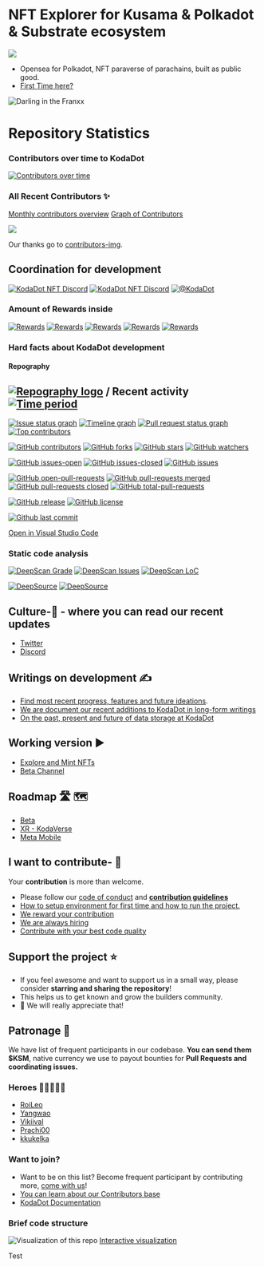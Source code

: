 # NFT Explorer for Kusama & Polkadot & Substrate ecosystem

![](https://github.com/kodadot/kodadot-presskit/blob/main/v3/KODA_v3.png?raw=true)

- Opensea for Polkadot, NFT paraverse of parachains, built as public good.
- [First Time here?](FIRST_TIME.md)

![Darling in the Franxx](https://media.giphy.com/media/10YWqUivkQPeeJWD3u/giphy.gif)

# Repository Statistics

### Contributors over time to KodaDot

[![Contributors over time](https://contributor-graph-api.apiseven.com/contributors-svg?chart=contributorOverTime&repo=kodadot/nft-gallery)](https://www.apiseven.com/en/contributor-graph?chart=contributorOverTime&repo=kodadot/nft-gallery)

### All Recent Contributors ✨

[Monthly contributors overview](https://github.com/kodadot/nft-gallery/pulse/monthly)
[Graph of Contributors](https://github.com/kodadot/nft-gallery/graphs/contributors)

<img src="https://contrib.rocks/image?repo=kodadot/nft-gallery" />

Our thanks go to [contributors-img](https://contrib.rocks).

## Coordination for development

[![KodaDot NFT Discord](https://flat.badgen.net/discord/members/35hzy2dXXh)](https://discord.gg/35hzy2dXXh)
[![KodaDot NFT Discord](https://flat.badgen.net/discord/online-members/35hzy2dXXh)](https://discord.gg/35hzy2dXXh)
[![@KodaDot](https://flat.badgen.net/twitter/follow/KodaDot)](https://twitter.com/kodadot)


### Amount of Rewards inside

[![Rewards](https://flat.badgen.net/github/label-issues/kodadot/nft-gallery/$/open?scale=2)](https://github.com/kodadot/nft-gallery/issues?q=is%3Aopen+is%3Aissue+label%3A%24)
[![Rewards](https://flat.badgen.net/github/label-issues/kodadot/nft-gallery/$$/open?scale=2)](https://github.com/kodadot/nft-gallery/issues?q=is%3Aopen+is%3Aissue+label%3A%24%24+)
[![Rewards](https://flat.badgen.net/github/label-issues/kodadot/nft-gallery/$$$/open?scale=2)](https://github.com/kodadot/nft-gallery/issues?q=is%3Aopen+is%3Aissue+label%3A%24%24%24+)
[![Rewards](https://flat.badgen.net/github/label-issues/kodadot/nft-gallery/$$$$/open?scale=2)](https://github.com/kodadot/nft-gallery/issues?q=is%3Aopen+is%3Aissue+label%3A%24%24%24%24+)
[![Rewards](https://flat.badgen.net/github/label-issues/kodadot/nft-gallery/$$$$$/open?scale=2)](https://github.com/kodadot/nft-gallery/issues?q=is%3Aopen+is%3Aissue+label%3A%24%24%24%24%24+)

### Hard facts about KodaDot development

#### Repography

## [![Repography logo](https://images.repography.com/logo.svg)](https://repography.com) / Recent activity [![Time period](https://images.repography.com/23713223/kodadot/nft-gallery/recent-activity/5055a1ed1ce7a7a56f6a3871f5869bda_badge.svg)](https://repography.com)
[![Issue status graph](https://images.repography.com/23713223/kodadot/nft-gallery/recent-activity/5055a1ed1ce7a7a56f6a3871f5869bda_issues.svg)](https://github.com/kodadot/nft-gallery/issues)
[![Timeline graph](https://images.repography.com/23713223/kodadot/nft-gallery/recent-activity/5055a1ed1ce7a7a56f6a3871f5869bda_timeline.svg)](https://github.com/kodadot/nft-gallery/commits)
[![Pull request status graph](https://images.repography.com/23713223/kodadot/nft-gallery/recent-activity/5055a1ed1ce7a7a56f6a3871f5869bda_prs.svg)](https://github.com/kodadot/nft-gallery/pulls)
[![Top contributors](https://images.repography.com/23713223/kodadot/nft-gallery/recent-activity/5055a1ed1ce7a7a56f6a3871f5869bda_users.svg)](https://github.com/kodadot/nft-gallery/graphs/contributors)


[![GitHub contributors](https://flat.badgen.net/github/contributors/kodadot/nft-gallery)](https://GitHub.com/kodadot/nft-gallery/graphs/contributors/)
[![GitHub forks](https://flat.badgen.net/github/forks/kodadot/nft-gallery)](https://GitHub.com/kodadot/nft-gallery/network/)
[![GitHub stars](https://flat.badgen.net/github/stars/kodadot/nft-gallery)](https://GitHub.com/kodadot/nft-gallery/stargazers/)
[![GitHub watchers](https://flat.badgen.net/github/watchers/kodadot/nft-gallery)](https://GitHub.com/kodadot/nft-gallery/watchers/)

[![GitHub issues-open](https://flat.badgen.net/github/open-issues/kodadot/nft-gallery?color=blue)](https://github.com/kodadot/nft-gallery/issues?q=is%3Aopen)
[![GitHub issues-closed](https://flat.badgen.net/github/closed-issues/kodadot/nft-gallery)](https://github.com/Naereen/StrapDown.js/issues?q=is%3Aclosed)
[![GitHub issues](https://flat.badgen.net/github/issues/kodadot/nft-gallery)](https://GitHub.com/kodadot/nft-gallery/issues/)

[![GitHub open-pull-requests](https://flat.badgen.net/github/open-prs/kodadot/nft-gallery)](https://github.com/kodadot/nft-gallery/pulls?q=is%3Aopen)
[![GitHub pull-requests merged](https://flat.badgen.net/github/merged-prs/kodadot/nft-gallery)](https://github.com/kodadot/nft-gallery/pulls?q=is%3Amerged)
[![GitHub pull-requests closed](https://flat.badgen.net/github/closed-prs/kodadot/nft-gallery)](https://github.com/kodadot/nft-gallery/pulls?q=is%3Aclosed)
[![GitHub total-pull-requests](https://flat.badgen.net/github/prs/kodadot/nft-gallery)](https://GitHub.com/kodadot/nft-gallery/pull/)

[![GitHub release](https://flat.badgen.net/github/release/kodadot/nft-gallery)](https://github.com/kodadot/nft-gallery/releases)
[![GitHub license](https://flat.badgen.net/github/license/kodadot/nft-gallery)](https://github.com/kodadot/nft-gallery/blob/master/LICENSE)

[![Github last commit](https://flat.badgen.net/github/last-commit/kodadot/nft-gallery/main?color=blue)](https://github.com/kodadot/nft-gallery/tree/main)

[Open in Visual Studio Code](https://open.vscode.dev/kodadot/nft-gallery)

### Static code analysis

[![DeepScan Grade](https://flat.badgen.net/deepscan/grade/team/13903/project/16948/branch/372223?color=blue)](https://deepscan.io/dashboard/#view=project&tid=13903&pid=16948&bid=372223&prid=&subview=overview)
[![DeepScan Issues](https://flat.badgen.net/deepscan/issues/team/13903/project/16948/branch/372223?color=blue&label=DeepScan%20Issues)](https://deepscan.io/dashboard/#view=project&tid=13903&pid=16948&bid=372223&prid=&subview=overview)
[![DeepScan LoC](https://flat.badgen.net/deepscan/lines/team/13903/project/16948/branch/372223?label=DeepScan%20LoC)](https://deepscan.io/dashboard/#view=project&tid=13903&pid=16948&bid=372223&prid=&subview=overview)

[![DeepSource](https://deepsource.io/gh/kodadot/nft-gallery.svg/?label=active+issues&show_trend=true)](https://deepsource.io/gh/kodadot/nft-gallery/?ref=repository-badge)
[![DeepSource](https://deepsource.io/gh/kodadot/nft-gallery.svg/?label=resolved+issues&show_trend=true&token=MyayTJdwd-Fr4mnmUdMUxHik)](https://deepsource.io/gh/kodadot/nft-gallery/?ref=repository-badge)

## Culture-🧫 - where you can read our recent updates

- [Twitter](https://twitter.com/KodaDot)
- [Discord](https://discord.gg/u6ymnbz4PR)

## Writings on development ✍️

- [Find most recent progress, features and future ideations](https://github.com/kodadot/nft-gallery/discussions/categories/meta-hours).
- [We are document our recent additions to KodaDot in long-form writings](https://docs.kodadot.xyz/writings.html)
- [On the past, present and future of data storage at KodaDot](https://medium.com/kodadot/on-the-past-present-and-future-of-data-storage-at-kodadot-7634a0c32530)

## Working version ▶️

- [Explore and Mint NFTs](https://kodadot.xyz/)
- [Beta Channel](https://beta.kodadot.xyz/)

## Roadmap 🛣 🗺

- [Beta](https://github.com/orgs/kodadot/projects/1)
- [XR - KodaVerse](https://github.com/orgs/kodadot/projects/2/views/1)
- [Meta Mobile](https://github.com/orgs/kodadot/projects/3/views/1)

## I want to contribute- 🙋‍

Your **contribution** is more than welcome.
- Please follow our [code of conduct](CODE_OF_CONDUCT.md) and **[contribution guidelines](CONTRIBUTING.md)**
- [How to setup environment for first time and how to run the project.](FIRST_TIME.md)
- [We reward your contribution](REWARDS.md)
- [We are always hiring](HIRING.md)
- [Contribute with your best code quality](STYLE_GUIDE.md)

## Support the project ⭐

- If you feel awesome and want to support us in a small way, please consider **starring and sharing the repository**!
- This helps us to get known and grow the builders community.
- 🙏 We will really appreciate that!

## Patronage 💸

We have list of frequent participants in our codebase.
**You can send them $KSM**, native currency we use to payout bounties for **Pull Requests and coordinating issues.**

### Heroes 🦸‍♂️🦸🦸‍♀️

- [RoiLeo](https://kodadot.xyz/transfer/?target=DVYy1qnocE8t6ZvUfPx3rEjG829khNRXx3YrCGVHHj19Lcb)
- [Yangwao](https://kodadot.xyz/transfer/?target=CuHWHNcBt3ASMVSJmcJyiBWGxxiWLyjYoYbGjfhL4ovoeSd)
- [Vikiival](https://kodadot.xyz/transfer/?target=Fksmad33PFxhrQXNYPPJozgWrv82zuFLvXK7Rh8m1xQhe98)
- [Prachi00](https://kodadot.xyz/transfer/?target=EzGc4s9PgCPx1YnF3fqzhLzVHpHMTL4LWPScwpDrR8JKgSU)
- [kkukelka](https://kodadot.xyz/transfer/?target=EqdyzrzVmeHwMdMwvPeCMnNdbuQDbD3YrjY93xq9Ln3jUGW)

### Want to join?

- Want to be on this list? Become frequent participant by contributing more, [come with us](https://open.spotify.com/track/5kTBiVnjq9xKmZL9dNs8zL?si=9fc60b8b87764969)!
- [You can learn about our Contributors base](https://github.com/kodadot/nft-gallery/graphs/contributors)
- [KodaDot Documentation](https://docs.kodadot.xyz)


### Brief code structure

![Visualization of this repo](.github/diagram.svg)
[Interactive visualization](https://octo-repo-visualization.vercel.app/?repo=kodadot%2Fnft-gallery)

<!-- ### Is it maintained? -- I guess if it's not under 10d not worth showing off
[![Average time to resolve an issue](http://isitmaintained.com/badge/resolution/kodadot/nft-gallery.svg)](http://isitmaintained.com/project/kodadot/nft-gallery "Average time to resolve an issue")
[![Percentage of issues still open](http://isitmaintained.com/badge/open/kodadot/nft-gallery.svg)](http://isitmaintained.com/project/kodadot/nft-gallery "Percentage of issues still open") -->

Test
